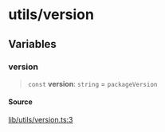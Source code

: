 # utils/version

## Variables

### version

> `const` **version**: `string` = `packageVersion`

#### Source

[lib/utils/version.ts:3](https://github.com/PufferFinance/puffer-sdk/blob/12cdceb5c50cb23872f9333c998038e5b91f2189/lib/utils/version.ts#L3)
